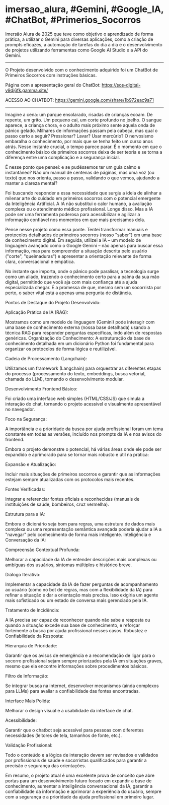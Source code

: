 # imersao_alura, #Gemini, #Google_IA, #ChatBot, #Primerios_Socorros

Imersão Alura de 2025 que teve como objetivo o aprendizado de forma prática, a utilizar o Gemini para diversas aplicações, como a criação de prompts eficazes, a automação de tarefas do dia a dia e o desenvolvimento de projetos utilizando ferramentas como Google AI Studio e a API do Gemini. 

-----------------------------------------------------------------------
O Projeto desenvolvido com o conhecimento adquirido foi um ChatBot de Primeiros Socorros com instruções básicas.

Página com a apresentação geral do ChatBot: https://sos-digital-v9dj6fk.gamma.site/

ACESSO AO CHATBOT: https://gemini.google.com/share/1b972eac9a71

---------------------------------------------------------------------

Imagine a cena: um parque ensolarado, risadas de crianças ecoam. De repente, um grito. Um pequeno cai, um corte profundo no joelho. O sangue aparece, a criança chora, e o adulto mais próximo sente aquela onda de pânico gelado. Milhares de informações passam pela cabeça, mas qual o passo certo a seguir? Pressionar? Lavar? Usar mercúrio? O nervosismo embaralha o conhecimento, por mais que se tenha feito um curso anos atrás. Nesse instante crucial, o tempo parece parar. É o momento em que o conhecimento básico de primeiros socorros deixa de ser teoria e se torna a diferença entre uma complicação e a segurança inicial.

É nesse ponto que pensei: e se pudéssemos ter um guia calmo e instantâneo? Não um manual de centenas de páginas, mas uma voz (ou texto) que nos orienta, passo a passo, validando o que vemos, ajudando a manter a clareza mental?

Foi buscando responder a essa necessidade que surgiu a ideia de alinhar a milenar arte do cuidado em primeiros socorros com o potencial emergente da Inteligência Artificial. A IA não substitui o calor humano, a avaliação complexa ou o atendimento médico profissional. Longe disso. Mas a IA pode ser uma ferramenta poderosa para acessibilizar e agilizar a informação confiável nos momentos em que mais precisamos dela.

Pense nesse projeto como essa ponte. Tentei transformar manuais e protocolos detalhados de primeiros socorros (nosso "saber") em uma base de conhecimento digital. Em seguida, utilizei a IA – um modelo de linguagem avançado como o Google Gemini – não apenas para buscar essa informação, mas para compreender a situação descrita pelo usuário ("corte", "queimaduras") e apresentar a orientação relevante de forma clara, conversacional e empática.

No instante que importa, onde o pânico pode paralisar, a tecnologia surge como um aliado, trazendo o conhecimento certo para a palma da sua mão digital, permitindo que você aja com mais confiança até a ajuda especializada chegar. É a promessa de que, mesmo sem um socorrista por perto, o saber vital está a apenas uma pergunta de distância.

Pontos de Destaque do Projeto Desenvolvido:


Aplicação Prática de IA (RAG): 

Mostramos como um modelo de linguagem (Gemini) pode interagir com uma base de conhecimento externa (nossa base detalhada) usando a técnica RAG para responder perguntas específicas, indo além de respostas genéricas.
Organização do Conhecimento: A estruturação da base de conhecimento detalhada em um dicionário Python foi fundamental para organizar os protocolos de forma lógica e reutilizável.

Cadeia de Processamento (Langchain): 

Utilizamos um framework (Langchain) para orquestrar as diferentes etapas do processo (processamento do texto, embeddings, busca vetorial, chamada do LLM), tornando o desenvolvimento modular.

Desenvolvimento Frontend Básico: 

Foi criado uma interface web simples (HTML/CSS/JS) que simula a interação do chat, tornando o projeto acessível e visualmente apresentável no navegador.

Foco na Segurança: 

A importância e a prioridade da busca por ajuda profissional foram um tema constante em todas as versões, incluído nos prompts da IA e nos avisos do frontend.


Embora o projeto demonstre o potencial, há várias áreas onde ele pode ser expandido e aprimorado para se tornar mais robusto e útil na prática:


Expansão e Atualização: 

Incluir mais situações de primeiros socorros e garantir que as informações estejam sempre atualizadas com os protocolos mais recentes.

Fontes Verificadas: 

Integrar e referenciar fontes oficiais e reconhecidas (manuais de instituições de saúde, bombeiros, cruz vermelha).

Estrutura para a IA: 

Embora o dicionário seja bom para regras, uma estrutura de dados mais complexa ou uma representação semântica avançada poderia ajudar a IA a "navegar" pelo conhecimento de forma mais inteligente.
Inteligência e Conversação da IA:

Compreensão Contextual Profunda: 

Melhorar a capacidade da IA de entender descrições mais complexas ou ambíguas dos usuários, sintomas múltiplos e histórico breve.

Diálogo Iterativo: 

Implementar a capacidade da IA de fazer perguntas de acompanhamento ao usuário (como no bot de regras, mas com a flexibilidade da IA) para refinar a situação e dar a orientação mais precisa. Isso exigiria um agente mais sofisticado ou um estado de conversa mais gerenciado pela IA.

Tratamento de Incidência: 

A IA precisa ser capaz de reconhecer quando não sabe a resposta ou quando a situação excede sua base de conhecimento, e reforçar fortemente a busca por ajuda profissional nesses casos.
Robustez e Confiabilidade da Resposta:

Hierarquia de Prioridade: 

Garantir que os avisos de emergência e a recomendação de ligar para o socorro profissional sejam sempre priorizados pela IA em situações graves, mesmo que ela encontre informações sobre procedimentos básicos.

Filtro de Informação: 

Se integrar busca na internet, desenvolver mecanismos (ainda complexos para LLMs) para avaliar a confiabilidade das fontes encontradas.

Interface Mais Polida: 

Melhorar o design visual e a usabilidade da interface de chat.

Acessibilidade: 

Garantir que o chatbot seja acessível para pessoas com diferentes necessidades (leitores de tela, tamanhos de fonte, etc.).


Validação Profissional:

Todo o conteúdo e a lógica de interação devem ser revisados e validados por profissionais de saúde e socorristas qualificados para garantir a precisão e segurança das orientações.


Em resumo, o projeto atual é uma excelente prova de conceito que abre portas para um desenvolvimento futuro focado em expandir a base de conhecimento, aumentar a inteligência conversacional da IA, garantir a confiabilidade da informação e aprimorar a experiência do usuário, sempre com a segurança e a prioridade da ajuda profissional em primeiro lugar.


